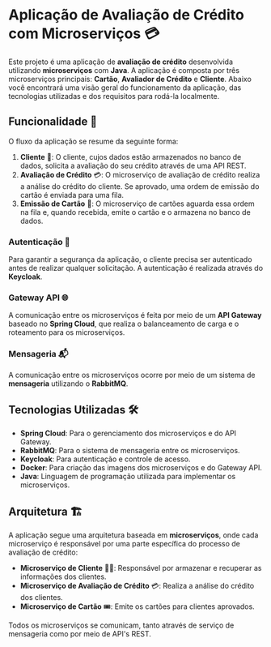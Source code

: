 # Aplicação de Avaliação de Crédito com Microserviços 💳

Este projeto é uma aplicação de **avaliação de crédito** desenvolvida utilizando **microserviços** com **Java**. A aplicação é composta por três microserviços principais: **Cartão**, **Avaliador de Crédito** e **Cliente**. Abaixo você encontrará uma visão geral do funcionamento da aplicação, das tecnologias utilizadas e dos requisitos para rodá-la localmente.

## Funcionalidade 🔄

O fluxo da aplicação se resume da seguinte forma:

1. **Cliente** 👤: O cliente, cujos dados estão armazenados no banco de dados, solicita a avaliação do seu crédito através de uma API REST.
2. **Avaliação de Crédito** 💳: O microserviço de avaliação de crédito realiza a análise do crédito do cliente. Se aprovado, uma ordem de emissão do cartão é enviada para uma fila.
3. **Emissão de Cartão** 🎉: O microserviço de cartões aguarda essa ordem na fila e, quando recebida, emite o cartão e o armazena no banco de dados.

### Autenticação 🔐
Para garantir a segurança da aplicação, o cliente precisa ser autenticado antes de realizar qualquer solicitação. A autenticação é realizada através do **Keycloak**.

### Gateway API 🌐
A comunicação entre os microserviços é feita por meio de um **API Gateway** baseado no **Spring Cloud**, que realiza o balanceamento de carga e o roteamento para os microserviços.

### Mensageria 📬
A comunicação entre os microserviços ocorre por meio de um sistema de **mensageria** utilizando o **RabbitMQ**.

## Tecnologias Utilizadas 🛠️

- **Spring Cloud**: Para o gerenciamento dos microserviços e do API Gateway.
- **RabbitMQ**: Para o sistema de mensageria entre os microserviços.
- **Keycloak**: Para autenticação e controle de acesso.
- **Docker**: Para criação das imagens dos microserviços e do Gateway API.
- **Java**: Linguagem de programação utilizada para implementar os microserviços.

## Arquitetura 🏗️

A aplicação segue uma arquitetura baseada em **microserviços**, onde cada microserviço é responsável por uma parte específica do processo de avaliação de crédito:

- **Microserviço de Cliente** 🧑‍💼: Responsável por armazenar e recuperar as informações dos clientes.
- **Microserviço de Avaliação de Crédito** 💳: Realiza a análise do crédito dos clientes.
- **Microserviço de Cartão** 🎟️: Emite os cartões para clientes aprovados.

Todos os microserviços se comunicam, tanto através de serviço de mensageria como por meio de API's REST.
